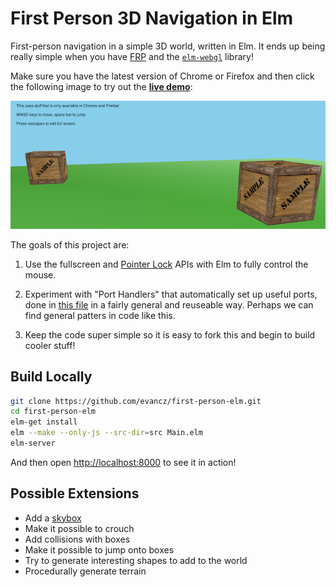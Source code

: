 # First Person 3D Navigation in Elm

First-person navigation in a simple 3D world, written in Elm. It ends up being
really simple when you have [FRP](http://elm-lang.org/learn/What-is-FRP.elm) and
the [`elm-webgl`](https://github.com/johnpmayer/elm-webgl) library!

Make sure you have the latest version of Chrome or Firefox and then click the
following image to try out the **[live demo][demo]**:

[![Live Demo](resources/ScreenShot.png)][demo]

[demo]: http://evancz.github.io/first-person-elm/

The goals of this project are:

  1. Use the fullscreen and [Pointer Lock][lock] APIs with Elm to fully control
     the mouse.

  2. Experiment with "Port Handlers" that automatically set up useful ports,
     done in [this file][file] in a fairly general and reuseable way. Perhaps
     we can find general patters in code like this.

  3. Keep the code super simple so it is easy to fork this and begin to build
     cooler stuff!

[lock]: https://developer.mozilla.org/en-US/docs/WebAPI/Pointer_Lock
[file]: https://github.com/evancz/first-person-elm/blob/master/resources/PointerLock.js

## Build Locally

```bash
git clone https://github.com/evancz/first-person-elm.git
cd first-person-elm
elm-get install
elm --make --only-js --src-dir=src Main.elm
elm-server
```

And then open [http://localhost:8000](http://localhost:8000) to see it in action!

## Possible Extensions

  * Add a [skybox][skybox]
  * Make it possible to crouch
  * Add collisions with boxes
  * Make it possible to jump onto boxes
  * Try to generate interesting shapes to add to the world
  * Procedurally generate terrain

[skybox]: http://en.wikipedia.org/wiki/Skybox_(video_games)

